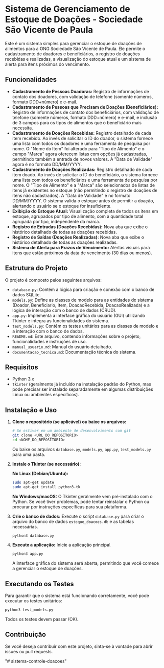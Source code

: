 # Sistema de Gerenciamento de Estoque de Doações - Sociedade São Vicente de Paula

Este é um sistema simples para gerenciar o estoque de doações de alimentos para a ONG Sociedade São Vicente de Paula. Ele permite o cadastramento de doadores e beneficiários, o registro de doações recebidas e realizadas, a visualização do estoque atual e um sistema de alerta para itens próximos do vencimento.

## Funcionalidades

- **Cadastramento de Pessoas Doadoras:** Registro de informações de contato dos doadores, com validação de telefone (somente números, formato DDD+número) e e-mail.
- **Cadastramento de Pessoas que Precisam de Doações (Beneficiários):** Registro de informações de contato dos beneficiários, com validação de telefone (somente números, formato DDD+número) e e-mail, e inclusão de 3 campos para os tipos de alimentos que o beneficiário mais necessita.
- **Cadastramento de Doações Recebidas:** Registro detalhado de cada item recebido. Ao invés de solicitar o ID do doador, o sistema fornece uma lista com todos os doadores e uma ferramenta de pesquisa por nome. O "Nome do Item" foi alterado para "Tipo de Alimento" e o campo "Marca" agora oferecem listas com opções já cadastradas, permitindo também a entrada de novos valores. A "Data de Validade" agora é no formato DD/MM/YYYY.
- **Cadastramento de Doações Realizadas:** Registro detalhado de cada item doado. Ao invés de solicitar o ID do beneficiário, o sistema fornece uma lista com todos os beneficiários e uma ferramenta de pesquisa por nome. O "Tipo de Alimento" e a "Marca" são selecionados de listas de itens já existentes no estoque (não permitindo o registro de doações de itens não cadastrados). A "Data de Validade" é no formato DD/MM/YYYY. O sistema valida o estoque antes de permitir a doação, alertando o usuário se o estoque for insuficiente.
- **Exibição do Estoque Atual:** Visualização completa de todos os itens em estoque, agrupados por tipo de alimento, com a quantidade total agrupada por tipo, independente da marca.
- **Registro de Entradas (Doações Recebidas):** Nova aba que exibe o histórico detalhado de todas as doações recebidas.
- **Registro de Saídas (Doações Realizadas):** Nova aba que exibe o histórico detalhado de todas as doações realizadas.
- **Sistema de Alerta para Prazos de Vencimento:** Alertas visuais para itens que estão próximos da data de vencimento (30 dias ou menos).

## Estrutura do Projeto

O projeto é composto pelos seguintes arquivos:

- `database.py`: Contém a lógica para criação e conexão com o banco de dados SQLite.
- `models.py`: Define as classes de modelo para as entidades do sistema (Doador, Beneficiario, Item, DoacaoRecebida, DoacaoRealizada) e a lógica de interação com o banco de dados (CRUD).
- `app.py`: Implementa a interface gráfica do usuário (GUI) utilizando Tkinter e integra as funcionalidades do sistema.
- `test_models.py`: Contém os testes unitários para as classes de modelo e a interação com o banco de dados.
- `README.md`: Este arquivo, contendo informações sobre o projeto, funcionalidades e instruções de uso.
- `manual_usuario.md`: Manual do usuário detalhado.
- `documentacao_tecnica.md`: Documentação técnica do sistema.

## Requisitos

- Python 3.x
- `tkinter` (geralmente já incluído na instalação padrão do Python, mas pode precisar ser instalado separadamente em algumas distribuições Linux ou ambientes específicos).

## Instalação e Uso

1.  **Clone o repositório (se aplicável) ou baixe os arquivos:**
    ```bash
    # Se estiver em um ambiente de desenvolvimento com git
    git clone <URL_DO_REPOSITORIO>
    cd <NOME_DO_REPOSITORIO>
    ```
    Ou baixe os arquivos `database.py`, `models.py`, `app.py`, `test_models.py` para uma pasta.

2.  **Instale o Tkinter (se necessário):**
    
    **No Linux (Debian/Ubuntu):**
    ```bash
    sudo apt-get update
    sudo apt-get install python3-tk
    ```
    **No Windows/macOS:** O Tkinter geralmente vem pré-instalado com o Python. Se você tiver problemas, pode tentar reinstalar o Python ou procurar por instruções específicas para sua plataforma.

3.  **Crie o banco de dados:**
    Execute o script `database.py` para criar o arquivo do banco de dados `estoque_doacoes.db` e as tabelas necessárias.
    ```bash
    python3 database.py
    ```

4.  **Execute a aplicação:**
    Inicie a aplicação principal.
    ```bash
    python3 app.py
    ```

    A interface gráfica do sistema será aberta, permitindo que você comece a gerenciar o estoque de doações.

## Executando os Testes

Para garantir que o sistema está funcionando corretamente, você pode executar os testes unitários:

```bash
python3 test_models.py
```

Todos os testes devem passar (OK).

## Contribuição

Se você deseja contribuir com este projeto, sinta-se à vontade para abrir issues ou pull requests.







"# sistema-controle-doacoes" 
